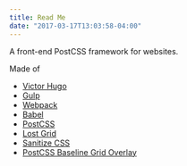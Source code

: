 ```yaml
---
title: Read Me
date: "2017-03-17T13:03:58-04:00"
---
```


A front-end PostCSS framework for websites.

Made of

- [Victor Hugo](https://github.com/peterramsing/lost)
- [Gulp](https://gulpjs.com/)
- [Webpack](https://webpack.js.org/)
- [Babel](https://babeljs.io/)
- [PostCSS](http://postcss.org/)
- [Lost Grid](https://github.com/peterramsing/lost)
- [Sanitize CSS](https://github.com/jonathantneal/sanitize.css)
- [PostCSS Baseline Grid Overlay](https://github.com/andrasna/postcss-baseline-grid-overlay)
